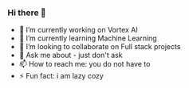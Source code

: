 ### Hi there 👋

- 🔭 I’m currently working on Vortex AI
- 🌱 I’m currently learning Machine Learning
- 👯 I’m looking to collaborate on Full stack projects
- 💬 Ask me about - just don't ask
- 📫 How to reach me: you do not have to
- ⚡ Fun fact: i am lazy cozy
